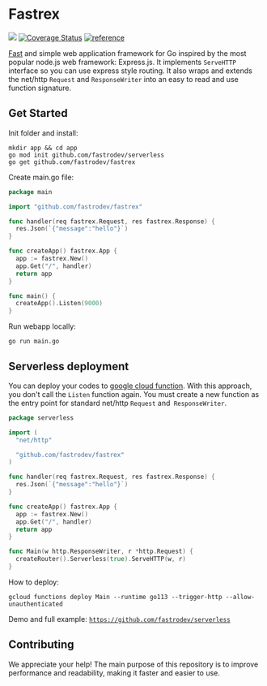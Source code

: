 # Fastrex
[![][build]](https://github.com/fastrodev/fastrex/actions/workflows/build.yml) [![Coverage Status][cov]](https://coveralls.io/github/fastrodev/fastrex?branch=main) [![][reference]](https://pkg.go.dev/github.com/fastrodev/fastrex?tab=doc)

[Fast](https://github.com/fastrodev/benchmarks#fastrex) and simple web application framework for Go inspired by the most popular node.js web framework: Express.js. It implements `ServeHTTP` interface so you can use express style routing. It also wraps and extends the net/http `Request` and `ResponseWriter` into an easy to read and use function signature. 

## Get Started
Init folder and install:
```
mkdir app && cd app
go mod init github.com/fastrodev/serverless
go get github.com/fastrodev/fastrex
```
Create main.go file:
```go
package main

import "github.com/fastrodev/fastrex"

func handler(req fastrex.Request, res fastrex.Response) {
  res.Json(`{"message":"hello"}`)
}

func createApp() fastrex.App {
  app := fastrex.New()
  app.Get("/", handler)
  return app
}

func main() {
  createApp().Listen(9000)
}

```

Run webapp locally:
```
go run main.go
```
## Serverless deployment

You can deploy your codes to [google cloud function](https://cloud.google.com/functions). With this approach, you don't call the `Listen` function again. You must create a new function as the entry point for standard net/http `Request` and` ResponseWriter`.

```go
package serverless

import (
  "net/http"

  "github.com/fastrodev/fastrex"
)

func handler(req fastrex.Request, res fastrex.Response) {
  res.Json(`{"message":"hello"}`)
}

func createApp() fastrex.App {
  app := fastrex.New()
  app.Get("/", handler)
  return app
}

func Main(w http.ResponseWriter, r *http.Request) {
  createRouter().Serverless(true).ServeHTTP(w, r)
}

```
How to deploy:
```
gcloud functions deploy Main --runtime go113 --trigger-http --allow-unauthenticated
```
Demo and full example: [`https://github.com/fastrodev/serverless`](https://github.com/fastrodev/serverless)
## Contributing
We appreciate your help! The main purpose of this repository is to improve performance and readability, making it faster and easier to use.

[build]: https://github.com/fastrodev/fastrex/actions/workflows/build.yml/badge.svg
[reference]: https://img.shields.io/badge/go.dev-reference-007d9c?logo=go&logoColor=white "reference"
[cov]: https://coveralls.io/repos/github/fastrodev/fastrex/badge.svg?branch=main

